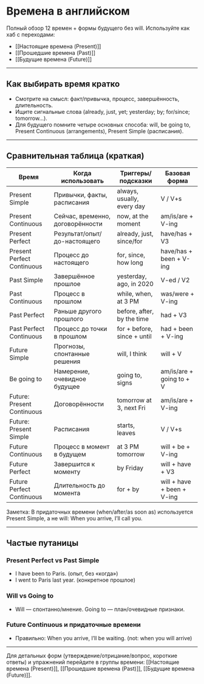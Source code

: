 # Времена в английском

Полный обзор 12 времен + формы будущего без will. Используйте как хаб с переходами:

- [[Настоящие времена (Present)]]
- [[Прошедшие времена (Past)]]
- [[Будущие времена (Future)]]

---

## Как выбирать время кратко
- Смотрите на смысл: факт/привычка, процесс, завершённость, длительность.
- Ищите сигнальные слова (already, just, yet; yesterday; by; for/since; tomorrow...).
- Для будущего помните четыре основных способа: will, be going to, Present Continuous (arrangements), Present Simple (расписания).

---

## Сравнительная таблица (краткая)

| Время | Когда использовать | Триггеры/подсказки | Базовая форма |
|---|---|---|---|
| Present Simple | Привычки, факты, расписания | always, usually, every day | V / V+s |
| Present Continuous | Сейчас, временно, договорённости | now, at the moment | am/is/are + V-ing |
| Present Perfect | Результат/опыт/до-настоящего | already, just, since/for | have/has + V3 |
| Present Perfect Continuous | Процесс до настоящего | for, since, how long | have/has + been + V-ing |
| Past Simple | Завершённое прошлое | yesterday, ago, in 2020 | V-ed / V2 |
| Past Continuous | Процесс в прошлом | while, when, at 3 PM | was/were + V-ing |
| Past Perfect | Раньше другого прошлого | before, after, by the time | had + V3 |
| Past Perfect Continuous | Процесс до точки в прошлом | for + before, since + until | had + been + V-ing |
| Future Simple | Прогнозы, спонтанные решения | will, I think | will + V |
| Be going to | Намерение, очевидное будущее | going to, signs | am/is/are + going to + V |
| Future: Present Continuous | Договорённости | tomorrow at 3, next Fri | am/is/are + V-ing |
| Future: Present Simple | Расписания | starts, leaves | V / V+s |
| Future Continuous | Процесс в момент в будущем | at 3 PM tomorrow | will + be + V-ing |
| Future Perfect | Завершится к моменту | by Friday | will + have + V3 |
| Future Perfect Continuous | Длительность до момента | for + by | will + have + been + V-ing |

Заметка: В придаточных времени (when/after/as soon as) используется Present Simple, а не will: When you arrive, I’ll call you.

---

## Частые путаницы

### Present Perfect vs Past Simple
- I have been to Paris. (опыт, без «когда»)
- I went to Paris last year. (конкретное прошлое)

### Will vs Going to
- Will — спонтанно/мнение. Going to — план/очевидные признаки.

### Future Continuous и придаточные времени
- Правильно: When you arrive, I’ll be waiting. (not: when you will arrive)

---

Для детальных форм (утверждение/отрицание/вопрос, короткие ответы) и упражнений перейдите в группы времени: [[Настоящие времена (Present)]], [[Прошедшие времена (Past)]], [[Будущие времена (Future)]].

